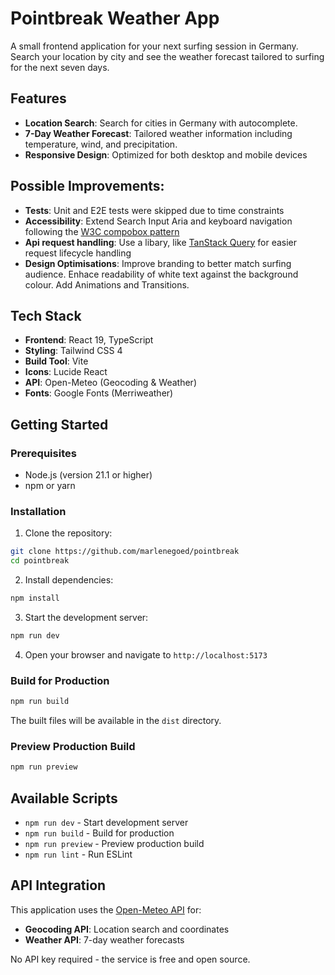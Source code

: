 # Pointbreak Weather App

A small frontend application for your next surfing session in Germany. Search your location by city and see the weather forecast tailored to surfing for the next seven days. 

## Features

- **Location Search**: Search for cities in Germany with autocomplete.
- **7-Day Weather Forecast**: Tailored weather information including temperature, wind, and precipitation.
- **Responsive Design**: Optimized for both desktop and mobile devices


## Possible Improvements: 
- **Tests**: Unit and E2E tests were skipped due to time constraints 
- **Accessibility**: Extend Search Input Aria and keyboard navigation following the [W3C compobox pattern](https://www.w3.org/WAI/ARIA/apg/patterns/combobox/examples/combobox-autocomplete-both/)
- **Api request handling**: Use a libary, like [TanStack Query](https://tanstack.com/query/latest) for easier request lifecycle handling  
- **Design Optimisations**: Improve branding to better match surfing audience. Enhace readability of white text against the background colour. Add Animations and Transitions. 


## Tech Stack

- **Frontend**: React 19, TypeScript
- **Styling**: Tailwind CSS 4
- **Build Tool**: Vite
- **Icons**: Lucide React
- **API**: Open-Meteo (Geocoding & Weather)
- **Fonts**: Google Fonts (Merriweather)

## Getting Started

### Prerequisites

- Node.js (version 21.1 or higher)
- npm or yarn

### Installation

1. Clone the repository:
```bash
git clone https://github.com/marlenegoed/pointbreak
cd pointbreak
```

2. Install dependencies:
```bash
npm install
```

3. Start the development server:
```bash
npm run dev
```

4. Open your browser and navigate to `http://localhost:5173`

### Build for Production

```bash
npm run build
```

The built files will be available in the `dist` directory.

### Preview Production Build

```bash
npm run preview
```

## Available Scripts

- `npm run dev` - Start development server
- `npm run build` - Build for production
- `npm run preview` - Preview production build
- `npm run lint` - Run ESLint

## API Integration

This application uses the [Open-Meteo API](https://open-meteo.com/) for:

- **Geocoding API**: Location search and coordinates
- **Weather API**: 7-day weather forecasts

No API key required - the service is free and open source.

